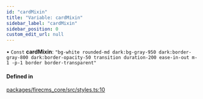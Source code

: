 ```yaml
---
id: "cardMixin"
title: "Variable: cardMixin"
sidebar_label: "cardMixin"
sidebar_position: 0
custom_edit_url: null
---
```


• `Const` **cardMixin**: ``"bg-white rounded-md dark:bg-gray-950 dark:border-gray-800 dark:border-opacity-50 transition duration-200 ease-in-out m-1 -p-1 border border-transparent"``

#### Defined in

[packages/firecms_core/src/styles.ts:10](https://github.com/FireCMSco/firecms/blob/d45f3739/packages/firecms_core/src/styles.ts#L10)
